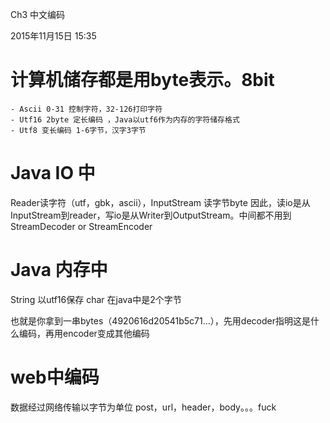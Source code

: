 Ch3 中文编码

2015年11月15日
15:35

# 计算机储存都是用byte表示。8bit

	- Ascii 0-31 控制字符，32-126打印字符
	- Utf16 2byte 定长编码 ，Java以utf6作为内存的字符储存格式
	- Utf8 变长编码 1-6字节，汉字3字节

# Java IO 中
Reader读字符（utf，gbk，ascii），InputStream 读字节byte
因此，读io是从InputStream到reader，写io是从Writer到OutputStream。中间都不用到StreamDecoder or StreamEncoder

# Java 内存中
String 以utf16保存
char 在java中是2个字节

也就是你拿到一串bytes（4920616d20541b5c71…），先用decoder指明这是什么编码，再用encoder变成其他编码

# web中编码
数据经过网络传输以字节为单位
post，url，header，body。。。fuck
